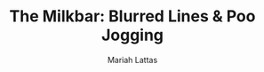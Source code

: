---
# ------------------Episode Settings-----------------------
title: "The Milkbar: Blurred Lines & Poo Jogging"
episode: 10
link: "https://podcasts.apple.com/au/podcast/the-milkbar/id1478059008"
description: "Benito gives a heart-rending rendition of Robin Thicke's Blurred Lines, while Mariah's secret love of Fortnite is uncovered."
download: false
# Optional
download-link: ""

# ------------------Pocast Settings-----------------------
show: "The Milkbar"
apple: "https://podcasts.apple.com/au/podcast/the-milkbar/id1478059008"
spotify: "https://open.spotify.com/show/1jZ8UrvFnje63aQNC4fzo2"
subscribe: "https://player.whooshkaa.com/shows/the-milkbar"

socials: true
website: "https://the-milkbar.fm"
instagram: "TheMilkbar"
twitter: ""
facebook: "TheMilbar"

# ------------------Post Settings-----------------------
author: Mariah Lattas
category: podcast
tags: podcast the-milkbar
layout: post
type: podcast
---